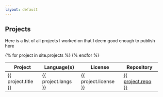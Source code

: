 ```yaml
---
layout: default
---
```


## Projects
Here is a list of all projects I worked on that I deem good enough to publish here

<table>
	<thead>
		<tr>
			<th>Project</th>
			<th>Language(s)</th>
			<th>License</th>
			<th>Repository</th>
		</tr>
	</thead>
	<tbody>
		{% for project in site.projects %}
			<tr>
				<td>{{ project.title }}</td>
				<td>{{ project.langs }}</td>
				<td>{{ project.license }}</td>
				<td><a href="{{ project.repo }}">{{ project.repo }}</a></td>
			</tr>
		{% endfor %}
	</tbody>
</table>
